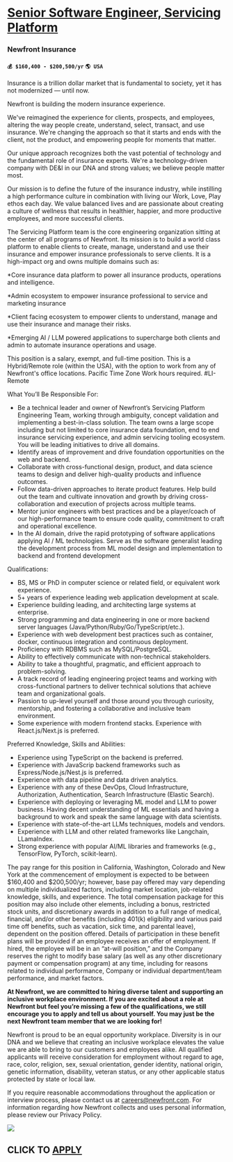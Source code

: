# [Senior Software Engineer, Servicing Platform](https://www.remotewlb.com/apply/senior-software-engineer-servicing-platform-70554)  
### Newfront Insurance  
#### `💰 $160,400 - $200,500/yr` `🌎 USA`  

Insurance is a trillion dollar market that is fundamental to society, yet it has not modernized — until now.

  

Newfront is building the modern insurance experience.

  

We've reimagined the experience for clients, prospects, and employees, altering the way people create, understand, select, transact, and use insurance. We're changing the approach so that it starts and ends with the client, not the product, and empowering people for moments that matter.

  

Our unique approach recognizes both the vast potential of technology and the fundamental role of insurance experts. We're a technology-driven company with DE&I in our DNA and strong values; we believe people matter most.

  

Our mission is to define the future of the insurance industry, while instilling a high performance culture in combination with living our Work, Love, Play ethos each day. We value balanced lives and are passionate about creating a culture of wellness that results in healthier, happier, and more productive employees, and more successful clients.

  

  

The Servicing Platform team is the core engineering organization sitting at the center of all programs of Newfront. Its mission is to build a world class platform to enable clients to create, manage, understand and use their insurance and empower insurance professionals to serve clients. It is a high-impact org and owns multiple domains such as:

  

*Core insurance data platform to power all insurance products, operations and intelligence.

*Admin ecosystem to empower insurance professional to service and marketing insurance

*Client facing ecosystem to empower clients to understand, manage and use their insurance and manage their risks.

*Emerging AI / LLM powered applications to supercharge both clients and admin to automate insurance operations and usage.

  

This position is a salary, exempt, and full-time position. This is a Hybrid/Remote role (within the USA), with the option to work from any of Newfront's office locations. Pacific Time Zone Work hours required. #LI-Remote

  
  

What You’ll Be Responsible For:

* Be a technical leader and owner of Newfront’s Servicing Platform Engineering Team, working through ambiguity, concept validation and implementing a best-in-class solution. The team owns a large scope including but not limited to core insurance data foundation, end to end insurance servicing experience, and admin servicing tooling ecosystem. You will be leading initiatives to drive all domains.
* Identify areas of improvement and drive foundation opportunities on the web and backend.
* Collaborate with cross-functional design, product, and data science teams to design and deliver high-quality products and influence outcomes.
* Follow data-driven approaches to iterate product features. Help build out the team and cultivate innovation and growth by driving cross-collaboration and execution of projects across multiple teams.
* Mentor junior engineers with best practices and be a player/coach of our high-performance team to ensure code quality, commitment to craft and operational excellence.
* In the AI domain, drive the rapid prototyping of software applications applying AI / ML technologies. Serve as the software generalist leading the development process from ML model design and implementation to backend and frontend development
  
  

Qualifications:

* BS, MS or PhD in computer science or related field, or equivalent work experience.
* 5+ years of experience leading web application development at scale.
* Experience building leading, and architecting large systems at enterprise.
* Strong programming and data engineering in one or more backend server languages (Java/Python/Ruby/Go/TypeScript/etc.). 
* Experience with web development best practices such as container, docker, continuous integration and continuous deployment.
* Proficiency with RDBMS such as MySQL/PostgreSQL.
* Ability to effectively communicate with non-technical stakeholders.
* Ability to take a thoughtful, pragmatic, and efficient approach to problem-solving.
* A track record of leading engineering project teams and working with cross-functional partners to deliver technical solutions that achieve team and organizational goals.
* Passion to up-level yourself and those around you through curiosity, mentorship, and fostering a collaborative and inclusive team environment.
* Some experience with modern frontend stacks. Experience with React.js/Next.js is preferred.
  
  

Preferred Knowledge, Skills and Abilities:

* Experience using TypeScript on the backend is preferred.
* Experience with JavaScrip backend frameworks such as Express/Node.js/Nest.js is preferred.
* Experience with data pipeline and data driven analytics.
* Experience with any of these DevOps, Cloud Infrastructure, Authorization, Authentication, Search Infrastructure (Elastic Search).
* Experience with deploying or leveraging ML model and LLM to power business. Having decent understanding of ML essentials and having a background to work and speak the same language with data scientists.
* Experience with state-of-the-art LLMs techniques, models and vendors. 
* Experience with LLM and other related frameworks like Langchain, LLamaIndex. 
* Strong experience with popular AI/ML libraries and frameworks (e.g., TensorFlow, PyTorch, scikit-learn).

The pay range for this position in California, Washington, Colorado and New York at the commencement of employment is expected to be between $160,400 and $200,500/yr; however, base pay offered may vary depending on multiple individualized factors, including market location, job-related knowledge, skills, and experience. The total compensation package for this position may also include other elements, including a bonus, restricted stock units, and discretionary awards in addition to a full range of medical, financial, and/or other benefits (including 401(k) eligibility and various paid time off benefits, such as vacation, sick time, and parental leave), dependent on the position offered. Details of participation in these benefit plans will be provided if an employee receives an offer of employment. If hired, the employee will be in an “at-will position,” and the Company reserves the right to modify base salary (as well as any other discretionary payment or compensation program) at any
time, including for reasons related to individual performance, Company or individual department/team performance, and market factors.

  

 **At Newfront, we are committed to hiring diverse talent and supporting an inclusive workplace environment. If you are excited about a role at Newfront but feel you’re missing a few of the qualifications, we still encourage you to apply and tell us about yourself. You may just be the next Newfront team member that we are looking for!**

  

Newfront is proud to be an equal opportunity workplace. Diversity is in our DNA and we believe that creating an inclusive workplace elevates the value we are able to bring to our customers and employees alike. All qualified applicants will receive consideration for employment without regard to age, race, color, religion, sex, sexual orientation, gender identity, national origin, genetic information, disability, veteran status, or any other applicable status protected by state or local law.

  

If you require reasonable accommodations throughout the application or interview process, please contact us at careers@newfront.com. For information regarding how Newfront collects and uses personal information, please review our Privacy Policy.

![](https://remotive.com/job/track/1900111/blank.gif?source=public_api)  
## CLICK TO [APPLY](https://www.remotewlb.com/apply/senior-software-engineer-servicing-platform-70554)

